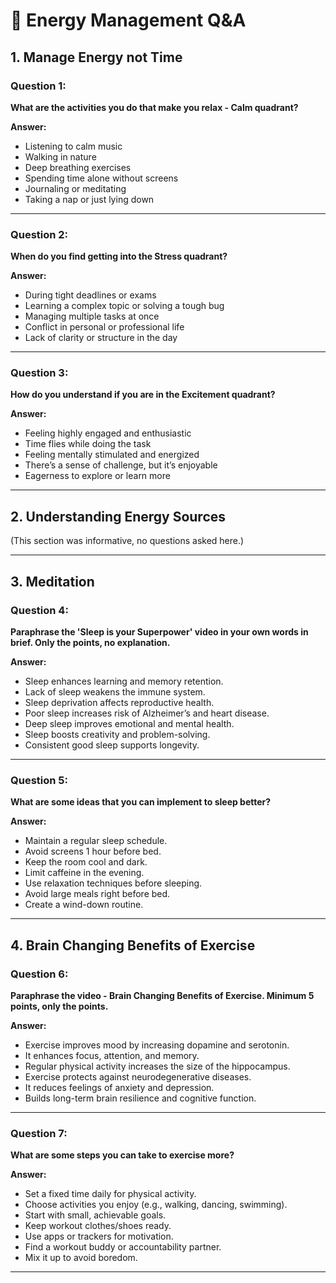 # 🌟 Energy Management Q&A

## 1. Manage Energy not Time

### Question 1:
**What are the activities you do that make you relax - Calm quadrant?**

**Answer:**
- Listening to calm music
- Walking in nature
- Deep breathing exercises
- Spending time alone without screens
- Journaling or meditating
- Taking a nap or just lying down

---

### Question 2:
**When do you find getting into the Stress quadrant?**

**Answer:**
- During tight deadlines or exams
- Learning a complex topic or solving a tough bug
- Managing multiple tasks at once
- Conflict in personal or professional life
- Lack of clarity or structure in the day

---

### Question 3:
**How do you understand if you are in the Excitement quadrant?**

**Answer:**
- Feeling highly engaged and enthusiastic
- Time flies while doing the task
- Feeling mentally stimulated and energized
- There’s a sense of challenge, but it’s enjoyable
- Eagerness to explore or learn more

---

## 2. Understanding Energy Sources

(This section was informative, no questions asked here.)

---

## 3. Meditation

### Question 4:
**Paraphrase the 'Sleep is your Superpower' video in your own words in brief. Only the points, no explanation.**

**Answer:**
- Sleep enhances learning and memory retention.
- Lack of sleep weakens the immune system.
- Sleep deprivation affects reproductive health.
- Poor sleep increases risk of Alzheimer’s and heart disease.
- Deep sleep improves emotional and mental health.
- Sleep boosts creativity and problem-solving.
- Consistent good sleep supports longevity.

---

### Question 5:
**What are some ideas that you can implement to sleep better?**

**Answer:**
- Maintain a regular sleep schedule.
- Avoid screens 1 hour before bed.
- Keep the room cool and dark.
- Limit caffeine in the evening.
- Use relaxation techniques before sleeping.
- Avoid large meals right before bed.
- Create a wind-down routine.

---

## 4. Brain Changing Benefits of Exercise

### Question 6:
**Paraphrase the video - Brain Changing Benefits of Exercise. Minimum 5 points, only the points.**

**Answer:**
- Exercise improves mood by increasing dopamine and serotonin.
- It enhances focus, attention, and memory.
- Regular physical activity increases the size of the hippocampus.
- Exercise protects against neurodegenerative diseases.
- It reduces feelings of anxiety and depression.
- Builds long-term brain resilience and cognitive function.

---

### Question 7:
**What are some steps you can take to exercise more?**

**Answer:**
- Set a fixed time daily for physical activity.
- Choose activities you enjoy (e.g., walking, dancing, swimming).
- Start with small, achievable goals.
- Keep workout clothes/shoes ready.
- Use apps or trackers for motivation.
- Find a workout buddy or accountability partner.
- Mix it up to avoid boredom.

---
